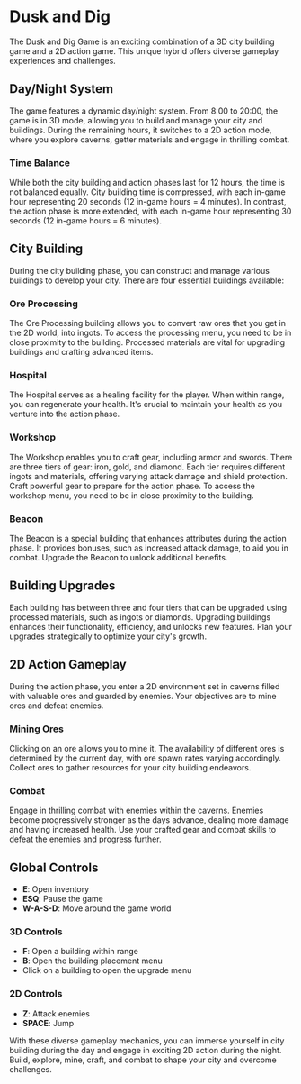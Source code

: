# Dusk and Dig

The Dusk and Dig Game is an exciting combination of a 3D city building game and a 2D action game. This unique hybrid offers diverse gameplay experiences and challenges.

## Day/Night System
The game features a dynamic day/night system. From 8:00 to 20:00, the game is in 3D mode, allowing you to build and manage your city and buildings. During the remaining hours, it switches to a 2D action mode, where you explore caverns, getter materials and engage in thrilling combat.

### Time Balance
While both the city building and action phases last for 12 hours, the time is not balanced equally. City building time is compressed, with each in-game hour representing 20 seconds (12 in-game hours = 4 minutes). In contrast, the action phase is more extended, with each in-game hour representing 30 seconds (12 in-game hours = 6 minutes).

## City Building
During the city building phase, you can construct and manage various buildings to develop your city. There are four essential buildings available:

### Ore Processing
The Ore Processing building allows you to convert raw ores that you get in the 2D world, into ingots. To access the processing menu, you need to be in close proximity to the building. Processed materials are vital for upgrading buildings and crafting advanced items.

### Hospital
The Hospital serves as a healing facility for the player. When within range, you can regenerate your health. It's crucial to maintain your health as you venture into the action phase.

### Workshop
The Workshop enables you to craft gear, including armor and swords. There are three tiers of gear: iron, gold, and diamond. Each tier requires different ingots and materials, offering varying attack damage and shield protection. Craft powerful gear to prepare for the action phase. To access the workshop menu, you need to be in close proximity to the building.

### Beacon
The Beacon is a special building that enhances attributes during the action phase. It provides bonuses, such as increased attack damage, to aid you in combat. Upgrade the Beacon to unlock additional benefits.

## Building Upgrades
Each building has between three and four tiers that can be upgraded using processed materials, such as ingots or diamonds. Upgrading buildings enhances their functionality, efficiency, and unlocks new features. Plan your upgrades strategically to optimize your city's growth.

## 2D Action Gameplay
During the action phase, you enter a 2D environment set in caverns filled with valuable ores and guarded by enemies. Your objectives are to mine ores and defeat enemies.

### Mining Ores
Clicking on an ore allows you to mine it. The availability of different ores is determined by the current day, with ore spawn rates varying accordingly. Collect ores to gather resources for your city building endeavors.

### Combat
Engage in thrilling combat with enemies within the caverns. Enemies become progressively stronger as the days advance, dealing more damage and having increased health. Use your crafted gear and combat skills to defeat the enemies and progress further.

## Global Controls
- **E**: Open inventory
- **ESQ**: Pause the game
- **W-A-S-D**: Move around the game world

### 3D Controls
- **F**: Open a building within range
- **B**: Open the building placement menu
- Click on a building to open the upgrade menu

### 2D Controls
- **Z**: Attack enemies
- **SPACE**: Jump

With these diverse gameplay mechanics, you can immerse yourself in city building during the day and engage in exciting 2D action during the night. Build, explore, mine, craft, and combat to shape your city and overcome challenges.

